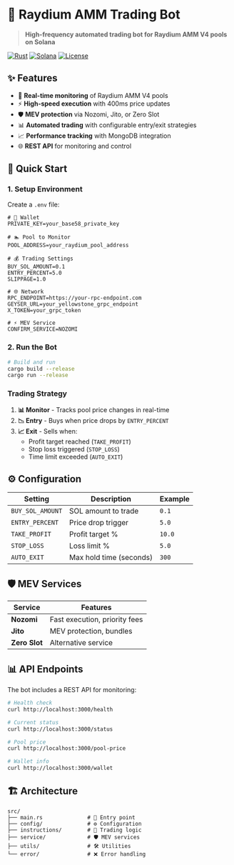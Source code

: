 # 🚀 Raydium AMM Trading Bot

> **High-frequency automated trading bot for Raydium AMM V4 pools on Solana**

[![Rust](https://img.shields.io/badge/rust-1.70+-orange.svg)](https://www.rust-lang.org/)
[![Solana](https://img.shields.io/badge/solana-2.1+-purple.svg)](https://solana.com/)
[![License](https://img.shields.io/badge/license-MIT-blue.svg)](LICENSE)

## ✨ Features

- 🔄 **Real-time monitoring** of Raydium AMM V4 pools
- ⚡ **High-speed execution** with 400ms price updates
- 🛡️ **MEV protection** via Nozomi, Jito, or Zero Slot
- 📊 **Automated trading** with configurable entry/exit strategies
- 📈 **Performance tracking** with MongoDB integration
- 🌐 **REST API** for monitoring and control

## 🚀 Quick Start

### 1. Setup Environment

Create a `.env` file:

```env
# 🔑 Wallet
PRIVATE_KEY=your_base58_private_key

# 🏊 Pool to Monitor
POOL_ADDRESS=your_raydium_pool_address

# 💰 Trading Settings
BUY_SOL_AMOUNT=0.1
ENTRY_PERCENT=5.0
SLIPPAGE=1.0

# 🌐 Network
RPC_ENDPOINT=https://your-rpc-endpoint.com
GEYSER_URL=your_yellowstone_grpc_endpoint
X_TOKEN=your_grpc_token

# ⚡ MEV Service
CONFIRM_SERVICE=NOZOMI
```

### 2. Run the Bot

```bash
# Build and run
cargo build --release
cargo run --release
```

### Trading Strategy

1. **📊 Monitor** - Tracks pool price changes in real-time
2. **📉 Entry** - Buys when price drops by `ENTRY_PERCENT`
3. **📈 Exit** - Sells when:
   - Profit target reached (`TAKE_PROFIT`)
   - Stop loss triggered (`STOP_LOSS`)
   - Time limit exceeded (`AUTO_EXIT`)

## ⚙️ Configuration

| Setting | Description | Example |
|---------|-------------|---------|
| `BUY_SOL_AMOUNT` | SOL amount to trade | `0.1` |
| `ENTRY_PERCENT` | Price drop trigger | `5.0` |
| `TAKE_PROFIT` | Profit target % | `10.0` |
| `STOP_LOSS` | Loss limit % | `5.0` |
| `AUTO_EXIT` | Max hold time (seconds) | `300` |

## 🛡️ MEV Services

| Service | Features |
|---------|----------|
| **Nozomi** | Fast execution, priority fees |
| **Jito** | MEV protection, bundles |
| **Zero Slot** | Alternative service |

## 📊 API Endpoints

The bot includes a REST API for monitoring:

```bash
# Health check
curl http://localhost:3000/health

# Current status
curl http://localhost:3000/status

# Pool price
curl http://localhost:3000/pool-price

# Wallet info
curl http://localhost:3000/wallet
```

## 🏗️ Architecture

```
src/
├── main.rs              # 🚀 Entry point
├── config/              # ⚙️ Configuration
├── instructions/        # 🔄 Trading logic
├── service/             # 🛡️ MEV services
├── utils/               # 🛠️ Utilities
└── error/               # ❌ Error handling
```

